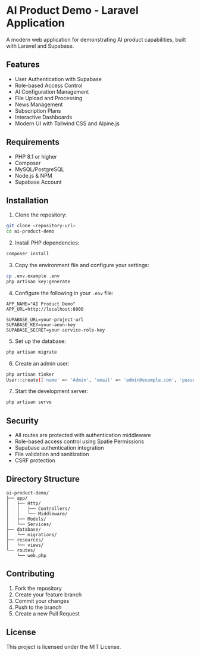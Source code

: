 # AI Product Demo - Laravel Application

A modern web application for demonstrating AI product capabilities, built with Laravel and Supabase.

## Features

- User Authentication with Supabase
- Role-based Access Control
- AI Configuration Management
- File Upload and Processing
- News Management
- Subscription Plans
- Interactive Dashboards
- Modern UI with Tailwind CSS and Alpine.js

## Requirements

- PHP 8.1 or higher
- Composer
- MySQL/PostgreSQL
- Node.js & NPM
- Supabase Account

## Installation

1. Clone the repository:
```bash
git clone <repository-url>
cd ai-product-demo
```

2. Install PHP dependencies:
```bash
composer install
```

3. Copy the environment file and configure your settings:
```bash
cp .env.example .env
php artisan key:generate
```

4. Configure the following in your `.env` file:
```
APP_NAME="AI Product Demo"
APP_URL=http://localhost:8000

SUPABASE_URL=your-project-url
SUPABASE_KEY=your-anon-key
SUPABASE_SECRET=your-service-role-key
```

5. Set up the database:
```bash
php artisan migrate
```

6. Create an admin user:
```bash
php artisan tinker
User::create(['name' => 'Admin', 'email' => 'admin@example.com', 'password' => Hash::make('password')])->assignRole('admin');
```

7. Start the development server:
```bash
php artisan serve
```

## Security

- All routes are protected with authentication middleware
- Role-based access control using Spatie Permissions
- Supabase authentication integration
- File validation and sanitization
- CSRF protection

## Directory Structure

```
ai-product-demo/
├── app/
│   ├── Http/
│   │   ├── Controllers/
│   │   └── Middleware/
│   ├── Models/
│   └── Services/
├── database/
│   └── migrations/
├── resources/
│   └── views/
└── routes/
    └── web.php
```

## Contributing

1. Fork the repository
2. Create your feature branch
3. Commit your changes
4. Push to the branch
5. Create a new Pull Request

## License

This project is licensed under the MIT License.
